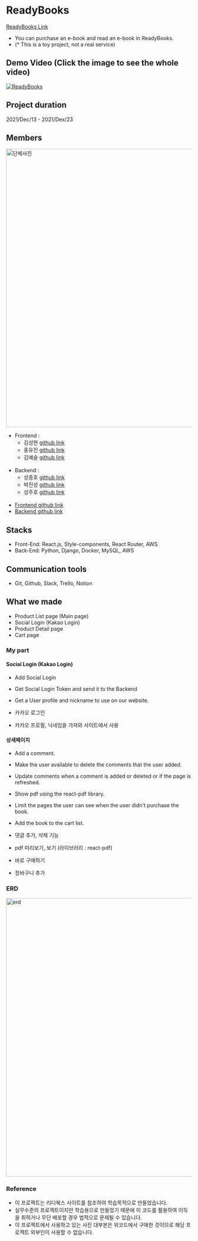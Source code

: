 # ReadyBooks

[ReadyBooks Link](http://readyreadybooks.s3-website.ap-northeast-2.amazonaws.com/)

- You can purchase an e-book and read an e-book in ReadyBooks.
- (* This is a toy project, not a real service)

## Demo Video (Click the image to see the whole video)

[![ReadyBooks](<https://media.vlpt.us/images/tjdgus0528/post/f79132e6-183d-41f5-9078-ebff9a5068cb/ezgif.com-gif-maker%20(1).gif>)](https://youtu.be/83JF9irjIb4)

## Project duration

2021/Dec/13 - 2021/Dex/23
 
## Members

<img src='https://media.vlpt.us/images/tjdgus0528/post/0c7db5d1-cc6a-4276-957b-ef74c3e2584b/ready.jpg' width="754" alt='단체사진'/>

- Frontend :
  - 김성현 [github link](https://github.com/Globalkmaria)
  - 홍유진 [github link](https://github.com/howyoujini)
  - 김예슬 [github link](https://github.com/99cone)
    <br/><br/>
- Backend :
  - 성종호 [github link](https://github.com/SeongJongHo)
  - 박진성 [github link](https://github.com/jincastle)
  - 성주호 [github link](https://github.com/Joshua-sung)
    <br/><br/>
- [Frontend github link](https://github.com/wecode-bootcamp-korea/27-2nd-ReadyBooks-frontend)
- [Backend github link](https://github.com/wecode-bootcamp-korea/27-2nd-ReadyBooks-backend)

## Stacks
- Front-End: React.js, Style-components, React Router, AWS
- Back-End: Python, Django, Docker, MySQL, AWS

## Communication tools
- Git, Github, Slack, Trello, Notion

## What we made
- Product List page (Main page)
- Social Login (Kakao Login)
- Product Detail page
- Cart page

### My part
#### Social Login (Kakao Login)
- Add Social Login
- Get Social Login Token and send it to the Backend
- Get a User profile and nickname to use on our website.

- 카카오 로그인
- 카카오 프로필, 닉네임을 가져와 사이트에서 사용

#### 상세페이지
- Add a comment.
- Make the user available to delete the comments that the user added.
- Update comments when a comment is added or deleted or if the page is refreshed.
- Show pdf using the react-pdf library. 
- Limit the pages the user can see when the user didn't purchase the book.
- Add the book to the cart list.

- 댓글 추가, 삭제 기능
- pdf 미리보기, 보기 (라이브러리 : react-pdf)
- 바로 구매하기
- 장바구니 추가

### ERD

<img width="754" src='https://media.vlpt.us/images/tjdgus0528/post/13b1ec06-fb7d-464a-bbe0-3508db42b8f1/%E1%84%89%E1%85%B3%E1%84%8F%E1%85%B3%E1%84%85%E1%85%B5%E1%86%AB%E1%84%89%E1%85%A3%E1%86%BA%202021-12-24%20%E1%84%8B%E1%85%A9%E1%84%92%E1%85%AE%204.28.10.png' alt='erd'/>

### Reference

- 이 프로젝트는 리디북스 사이트를 참조하여 학습목적으로 만들었습니다.
- 실무수준의 프로젝트이지만 학습용으로 만들었기 때문에 이 코드를 활용하여 이득을 취하거나 무단 배포할 경우 법적으로 문제될 수 있습니다.
- 이 프로젝트에서 사용하고 있는 사진 대부분은 위코드에서 구매한 것이므로 해당 프로젝트 외부인이 사용할 수 없습니다.

